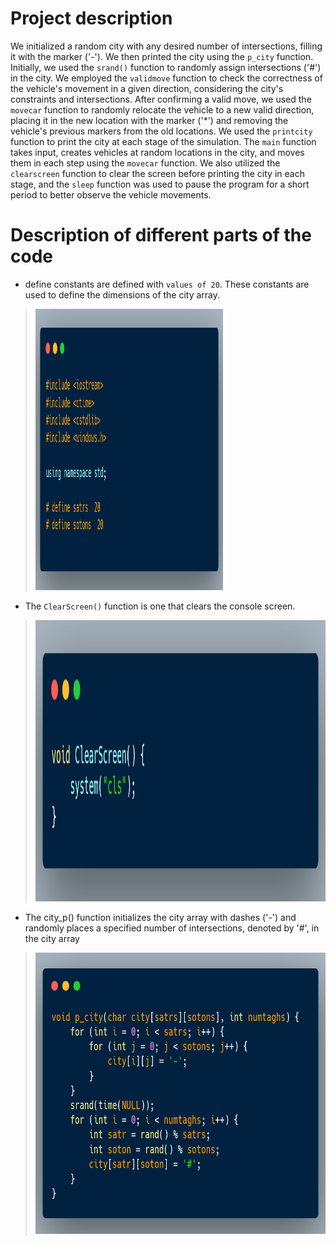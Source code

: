 
# Project description

We initialized a random city with any desired number of intersections, filling it with the marker ('-'). We then printed the city using the `p_city` function. Initially, we used the `srand()` function to randomly assign intersections ('#') in the city. We employed the `validmove` function to check the correctness of the vehicle's movement in a given direction, considering the city's constraints and intersections. After confirming a valid move, we used the `movecar` function to randomly relocate the vehicle to a new valid direction, placing it in the new location with the marker ('*') and removing the vehicle's previous markers from the old locations. We used the `printcity` function to print the city at each stage of the simulation. The `main` function takes input, creates vehicles at random locations in the city, and moves them in each step using the `movecar` function. We also utilized the `clearscreen` function to clear the screen before printing the city in each stage, and the `sleep` function was used to pause the program for a short period to better observe the vehicle movements.


# Description of different parts of the code

 * define constants are defined with `values of 20`. These constants are used to define the dimensions of the city array.

><img src="./img/1.png" width="300" height="450">

 * The `ClearScreen()` function is one that clears the console screen.

><img src="./img/2.png" width="500" height="450">

 * The city_p() function initializes the city array with dashes ('-') and randomly places a specified number of intersections, denoted by '#', in the city array
 
><img src="./img/3.png" width="500" height="450">
